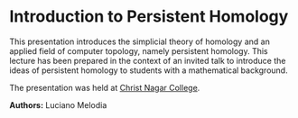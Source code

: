 # Introduction to Persistent Homology
This presentation introduces the simplicial theory of homology and an applied field of computer topology, namely persistent homology. This lecture has been prepared in the context of an invited talk to introduce the ideas of persistent homology to students with a mathematical background.

The presentation was held at [Christ Nagar College](http://christnagarcollege.com).

**Authors:** Luciano Melodia